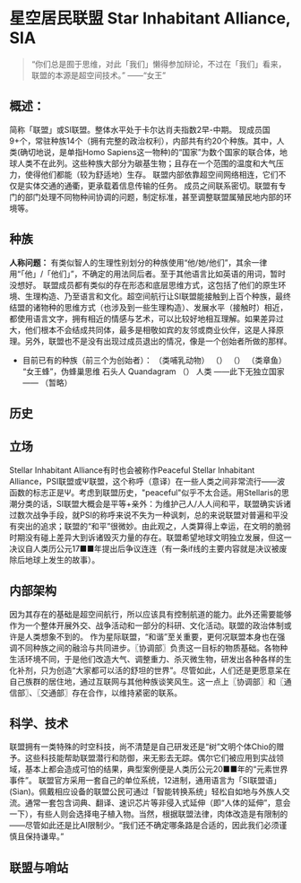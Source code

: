# 星空居民联盟 Star Inhabitant Alliance, SIA

>“你们总是囿于思维，对此「我们」懒得参加辩论，不过在「我们」看来，联盟的本源是超空间技术。”
>       ——“女王”
## 概述：
简称「联盟」或SI联盟。整体水平处于卡尔达肖夫指数2早-中期。
现成员国9+个，常驻种族14个（拥有完整的政治权利），内部共有约20个种族。其中，人类(确切地说，是单指Homo Sapiens这一物种)的“国家”为数个国家的联合体，地球人类不在此列。这些种族大部分为碳基生物；且存在一个范围的温度和大气压力，使得他们都能（较为舒适地）生存。
联盟内部依靠超空间网络相连，它们不仅是实体交通的通衢，更承载着信息传输的任务。
成员之间联系密切。联盟有专门的部门处理不同物种间协调的问题，制定标准，甚至调整联盟属殖民地内部的环境等。

## 种族
**人称问题：**
有类似智人的生理性别划分的种族使用“他/她/他们”，其余一律用“「他」/「他们」”，不确定的用法同后者。至于其他语言比如英语的用词，暂时没想好。
联盟成员都有类似的存在形态和底层思维方式，这包括了他们的原生环境、生理构造、乃至语言和文化。超空间航行让SI联盟能接触到上百个种族，最终结盟的诸物种的思维方式（也涉及到一些生理构造）、发展水平（接触时）相近，都使用语言文字，拥有相近的情感与艺术，可以比较好地相互理解。如果差异过大，他们根本不会结成共同体，最多是相敬如宾的友邻或商业伙伴，这是人择原理。另外，联盟也不是没有出现过成员退出的情况，像是一个创始者所做的那样。
- 目前已有的种族（前三个为创始者）：
（类哺乳动物）
（）
（）
（类章鱼）
“女王蜂”，伪蜂巢思维
石头人
Quandagram
（）
人类
——此下无独立国家——
（暂略）

## 历史


## 立场
Stellar Inhabitant Alliance有时也会被称作Peaceful Stellar Inhabitant Alliance，PSI联盟或Ψ联盟，这个称呼（意译）在一些人类之间非常流行——波函数的标志正是Ψ。考虑到联盟历史，"peaceful"似乎不太合适。用Stellaris的思潮分类的话，SI联盟大概会是平等+亲外：为维护己人/人人间和平，联盟确实诉诸过数次战争手段，就PSI的称呼来说不失为一种讽刺，总的来说联盟对普遍和平没有突出的追求；联盟的“和平”很微妙。由此观之，人类算得上幸运，在文明的脆弱时期没有碰上差异大到诉诸毁灭力量的存在。联盟希望地球文明独立发展，但这一决议自人类历公元17■■年提出后争议连连（有一条if线的主要内容就是决议被废除后地球上发生的故事）。

## 内部架构
因为其存在的基础是超空间航行，所以应该具有控制航道的能力。此外还需要能够作为一个整体开展外交、战争活动和一部分的科研、文化活动。联盟的政治体制或许是人类想象不到的。
作为星际联盟，“和谐”至关重要，更何况联盟本身也在强调不同种族之间的融洽与共同进步。〖协调部〗负责这一目标的物质基础。各物种生活环境不同，于是他们改造大气、调整重力、杀灭微生物，研发出各种各样的生化补剂，只为创造“大家都可以活的舒坦的世界”。尽管如此，人们还是更愿意呆在自己族群的居住地，通过互联网与其他种族谈笑风生。这一点上〖协调部〗和〖通信部〗、〖交通部〗存在合作，以维持紧密的联系。

## 科学、技术
联盟拥有一类特殊的时空科技，尚不清楚是自己研发还是“树”文明个体Chio的赠予。这些科技能帮助联盟潜行和防御，来无影去无踪。偶尔它们被应用到实战领域，基本上都会造成可怕的结果，典型案例便是人类历公元20■■年的“元素世界事件”。
联盟官方采用一套自己的单位系统，12进制，通用语言为「SI联盟语」(Sian)。佩戴相应设备的联盟公民可通过「智能转换系统」轻松自如地与外族人交流。通常一套包含词典、翻译、速识芯片等非侵入式延伸（即“人体的延伸”，意会一下），有些人则会选择电子植入物。当然，根据联盟法律，肉体改造是有限制的——尽管如此还是比AI限制少。“我们还不确定哪条路是合适的，因此我们必须谨慎且保持谦卑。”

## 联盟与哨站

